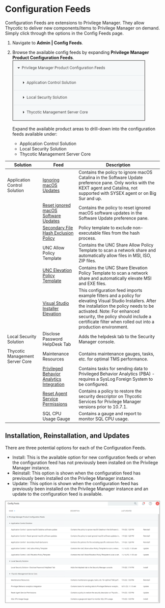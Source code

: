 [title]: # (Configuration Feeds)
[tags]: # (adding templates,out-of-the-box)
[priority]: # (2)
# Configuration Feeds

Configuration Feeds are extensions to Privilege Manager. They allow Thycotic to deliver new components/items to Privilege Manager on demand. Simply click through the options in the Config Feeds page. 

1. Navigate to __Admin | Config Feeds__.
1. Browse the available config feeds by expanding __Privilege Manager Product Configuration Feeds__.
   ![expand](images/expand.png "Expanded config feed product areas")

   Expand the available product areas to drill-down into the configuration feeds available under:
   * Application Control Solution
   * Local Security Solution
   * Thycotic Management Server Core

| Solution | Feed | Description |
| ----- | ----- | ----- |
| Application Control Solution | [Ignoring macOS Updates](../tasks/client/ignore-os-updates.md) | Contains the policy to ignore macOS Catalina in the Software Update preference pane. Only works with the KEXT agent and Catalina, not supported with SYSEX agent or on Big Sur and up. |
| |[Reset ignored macOS Software Updates](../tasks/client/ignore-os-updates.md) | Contains the policy to reset ignored macOS software updates in the Software Update preference pane. |
| | [Secondary File Hash Exclusion Policy](../tasks/client/exclude-from-file-hash.md) | Policy template to exclude non-executable files from the hash process. |
| | UNC Allow Policy Template | Contains the UNC Share Allow Policy Template to scan a network share and automatically allow files in MSI, ISO, ZIP files. |
| | [UNC Elevation Policy Template](../../computer-groups/app-control/examples/elevate/network-share.md) | Contains the UNC Share Elevation Policy Template to scan a network share and automatically elevate MSI and EXE files. |
| | [Visual Studio Installer Elevation](../../computer-groups/app-control/examples/elevate/ms-visual-studio.md) | This configuration feed imports example filters and a policy for elevating Visual Studio Installers. After the installation the policy needs to be activated. Note: For enhanced security, the policy should include a certificate filter when rolled out into a production environment. |
| Local Security Solution |  Disclose Password HelpDesk Tab | Adds the helpdesk tab to the Security Manager console. |
| Thycotic Management Server Core | Maintenance Resources | Contains maintenance gauges, tasks, etc. for optimal TMS performance. |
| | [Privileged Behavior Analytics Integration](../config/foreign-systems/thycotic/set-up-pba.md) | Contains tasks for sending data to Privileged Behavior Analytics (PBA) - requires a SysLog Foreign System to be configured. |
| | [Reset Agent Service Permissions](../../agents/win/pre-10.7.1-agent-hardening.md) | Contains a policy to restore the security descriptor on Thycotic Services for Privilege Manager versions prior to 10.7.1. |
| | SQL CPU Usage Gauge | Contains a gauge and report to monitor SQL CPU usage. |

## Installation, Reinstallation, and Updates

There are three potential options for each of the Configuration Feeds.

* Install: This is the available option for new configuration feeds or when the configuration feed has not previously been installed on the Privilege Manager instance.
* Reinstall: This option is shown when the configuration feed has previously been installed on the Privilege Manager instance.
* Update: This option is shown when the configuration feed has previously been installed on the Privilege Manager instance and an update to the configuration feed is available.  

![expand all](images/expand-all.png "Expanded Configuration Feeds indicating installation/update options")
